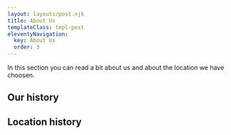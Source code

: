 ```yaml
---
layout: layouts/post.njk
title: About Us
templateClass: tmpl-post
eleventyNavigation:
  key: About Us
  order: 3
---
```


In this section you can read a bit about us and about the location we have choosen.

## Our history

<p id="pForUs"></p>

## Location history

<p id="pForPlace"></p>

<script>
  // Query db for info on place and put info in right paragraph
  readFromFirebaseParam('textUs','pForUs');
  // Query db for info on place and put info in right paragraph
  readFromFirebaseParam('textPlace','pForPlace');
</script>